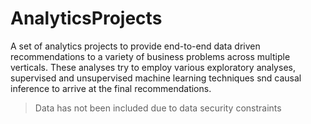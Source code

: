# AnalyticsProjects

A set of analytics projects to provide end-to-end data driven recommendations to a variety of business problems across multiple verticals. These analyses try to employ various exploratory analyses, supervised and unsupervised machine learning techniques snd causal inference to arrive at the final recommendations.
<blockquote>Data has not been included due to data security constraints</blockquote>

